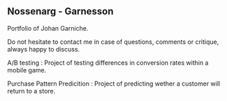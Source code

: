 ##  Nossenarg - Garnesson

Portfolio of Johan Garniche. 

Do not hesitate to contact me in case of questions, comments or critique, always happy to discuss. 

A/B testing : Project of testing differences in conversion rates within a mobile game.

Purchase Pattern Predicition : Project of predicting wether a customer will return to a store.

